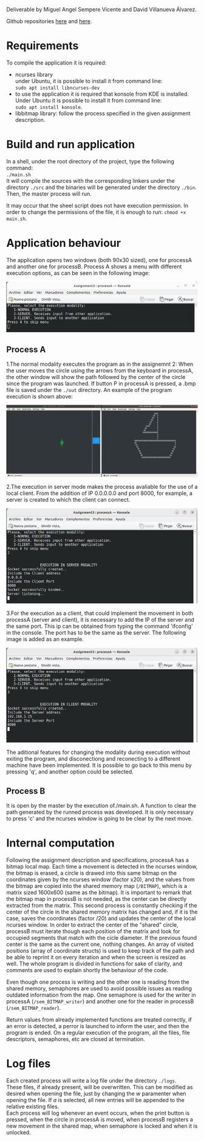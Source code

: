 Deliverable by Miguel Angel Sempere Vicente and David Villanueva Álvarez.

Github repositories [here](https://github.com/scoobygalleta/arp3/) and [here](https://github.com/DavidVillanuevaa/Assignment_3_ARP/).

# Requirements
To compile the application it is required:
* ncurses library  
  under Ubuntu, it is possible to install it from command line:  
  `sudo apt install libncurses-dev`
* to use the application it is required that konsole from KDE is installed.  
  Under Ubuntu it is possible to install it from command line:  
  `sudo apt install konsole`.
* libbitmap library: follow the process specified in the given assignment description.

# Build and run application
In a shell, under the root directory of the project, type the following command:  
`./main.sh`  
It will compile the sources with the corresponding linkers under the directory `./src` and the binaries will be generated under the directory `./bin`. Then, the master process will run.

It may occur that the sheel script does not have execution permission. In order to change the permissions of the file, it is enough to run:
  `chmod +x main.sh`.
  
# Application behaviour
The application opens two windows (both 90x30 sized), one for processA and another one for processB. Process A shows a menu with different execution options, as can be seen in the following image:

<img title="MENU" src="./out/menu.png"/>

## Process A

1.The normal modality executes the program as in the assignemnt 2:
 When the user moves the circle using the arrows from the keyboard in processA, the other window will show the path followed by the center of the circle since the program was launched. If button P in processA is pressed, a .bmp file is saved under the `./out` directory. An example of the program execution is shown above:

<img title="Normal execution" src="./out/test.png"/>

2.The execution in server mode makes the process avaliable for the use of a local client. From the addition of IP 0.0.0.0.0 and port 8000, for example, a server is created to which the client can connect.

<img title="Server execution" src="./out/Server.png"/>

3.For the execution as a client, that could implement the movement in both processA (server and client), it is necessary to add the IP of the server and the same port. This ip can be obtained from typing the command 'ifconfig' in the console. The port has to be the same as the server. The following image is added as an example.

<img title="Server execution" src="./out/Client.png"/>

The aditional features for changing the modality during execution without exiting the program, and disconectiong and reconecting to a different machine have been implemented. It is possible to go back to this menu by pressing 'q', and another option could be selected.


## Process B
It is open by the master by the execution of./main.sh. 
A function to clear the path generated by the runned process was developed. It is only necessary to press 'c' and the ncurses window is going to be clear by the next move.


# Internal computation

Following the assignment description and specifications, processA has a bitmap local map. Each time a movement is detected in the ncurses window, the bitmap is erased, a circle is drawed into this same bitmap on the coordinates given by the ncurses window (factor x20), and the values from the bitmap are copied into the shared memory map (`/BITMAP`), which is a matrix sized 1600x600 (same as the bitmap). It is important to remark that the bitmap map in processB is not needed, as the center can be directly extracted from the matrix. This second process is constantly checking if the center of the circle in the shared memory matrix has changed and, if it is the case, saves the coordinates (factor /20) and updates the center of the local ncurses window. In order to extract the center of the "shared" circle, processB must iterate though each position of the matrix and look for occupied segments that match with the cicle diameter. If the previous found center is the same as the current one, nothing changes. An array of visited positions (array of coordinate structs) is used to keep track of the path and be able to reprint it on every iteration and when the screen is resized as well. The whole program is divided in functions for sake of clarity, and comments are used to explain shortly the behaviour of the code.

Even though one process is writing and the other one is reading from the shared memory, semaphores are used to avoid possible issues as reading outdated information from the map. One semaphore is used for the writer in processA (`/sem_BITMAP_writer`) and another one for the reader in processB (`/sem_BITMAP_reader`). 

Return values from already implemented functions are treated correctly, if an error is detected, a perror is launched to inform the user, and then the program is ended. On a regular execution of the program, all the files, file descriptors, semaphores, etc are closed at termination.

# Log files
Each created process will write a log file under the directory `./logs`.  
These files, if already present, will be overwritten. This can be modified as desired when opening the file, just by changing the *w* paramenter when opening the file. If *a* is selected, all new entries will be appended to the relative existing files.  
Each process will log whenever an event occurs, when the print button is pressed, when the circle in processA is moved, when processB registers a new movement in the shared map, when semaphore is locked and when it is unlocked.


